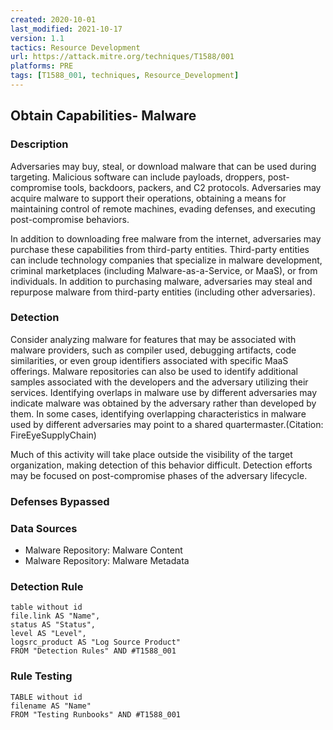 ```yaml
---
created: 2020-10-01
last_modified: 2021-10-17
version: 1.1
tactics: Resource Development
url: https://attack.mitre.org/techniques/T1588/001
platforms: PRE
tags: [T1588_001, techniques, Resource_Development]
---
```


## Obtain Capabilities- Malware

### Description

Adversaries may buy, steal, or download malware that can be used during targeting. Malicious software can include payloads, droppers, post-compromise tools, backdoors, packers, and C2 protocols. Adversaries may acquire malware to support their operations, obtaining a means for maintaining control of remote machines, evading defenses, and executing post-compromise behaviors.

In addition to downloading free malware from the internet, adversaries may purchase these capabilities from third-party entities. Third-party entities can include technology companies that specialize in malware development, criminal marketplaces (including Malware-as-a-Service, or MaaS), or from individuals. In addition to purchasing malware, adversaries may steal and repurpose malware from third-party entities (including other adversaries).

### Detection

Consider analyzing malware for features that may be associated with malware providers, such as compiler used, debugging artifacts, code similarities, or even group identifiers associated with specific MaaS offerings. Malware repositories can also be used to identify additional samples associated with the developers and the adversary utilizing their services. Identifying overlaps in malware use by different adversaries may indicate malware was obtained by the adversary rather than developed by them. In some cases, identifying overlapping characteristics in malware used by different adversaries may point to a shared quartermaster.(Citation: FireEyeSupplyChain)

Much of this activity will take place outside the visibility of the target organization, making detection of this behavior difficult. Detection efforts may be focused on post-compromise phases of the adversary lifecycle.

### Defenses Bypassed



### Data Sources

  - Malware Repository: Malware Content
  -  Malware Repository: Malware Metadata
### Detection Rule

```dataview
table without id
file.link AS "Name",
status AS "Status",
level AS "Level",
logsrc_product AS "Log Source Product"
FROM "Detection Rules" AND #T1588_001
```

### Rule Testing

```dataview
TABLE without id
filename AS "Name"
FROM "Testing Runbooks" AND #T1588_001
```
